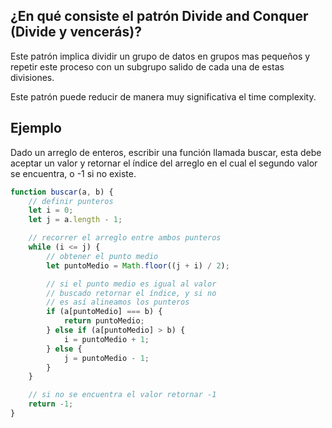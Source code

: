 ## ¿En qué consiste el patrón Divide and Conquer (Divide y vencerás)?

Este patrón implica dividir un grupo de datos en grupos mas pequeños y repetir este proceso con un subgrupo salido de cada una de estas divisiones.

Este patrón puede reducir de manera muy significativa el time complexity.
## Ejemplo

Dado un arreglo de enteros, escribir una función llamada buscar, esta debe aceptar un valor y retornar el índice del arreglo en el cual el segundo valor se encuentra, o -1 si no existe.

```js
function buscar(a, b) {
    // definir punteros
    let i = 0;
    let j = a.length - 1;

    // recorrer el arreglo entre ambos punteros
    while (i <= j) {
        // obtener el punto medio
        let puntoMedio = Math.floor((j + i) / 2);

        // si el punto medio es igual al valor
        // buscado retornar el índice, y si no
        // es así alineamos los punteros
        if (a[puntoMedio] === b) {
            return puntoMedio;
        } else if (a[puntoMedio] > b) {
            i = puntoMedio + 1;
        } else {
            j = puntoMedio - 1;
        }
    }

    // si no se encuentra el valor retornar -1
    return -1;
}
```